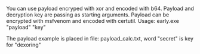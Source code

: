 You can use payload encryped with xor and encoded with b64. Payload and decryption key are passing as starting arguments. Payload can be encrypted with msfvenom and encoded with certutil. 
Usage:
early.exe "payload" "key"

The payload example is placed in file: payload_calc.txt, word "secret" is key for "dexoring"
